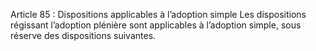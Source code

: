 Article 85 : Dispositions applicables à l’adoption simple
Les dispositions régissant l’adoption plénière sont applicables à l’adoption simple, sous réserve des dispositions suivantes.